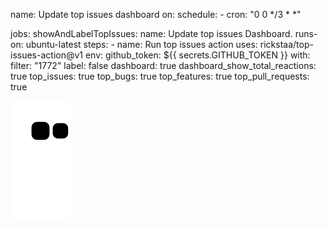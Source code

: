 name: Update top issues dashboard
on:
  schedule:
    - cron: "0 0 */3 * *"

jobs:
  showAndLabelTopIssues:
    name: Update top issues Dashboard.
    runs-on: ubuntu-latest
    steps:
      - name: Run top issues action
        uses: rickstaa/top-issues-action@v1
        env:
          github_token: ${{ secrets.GITHUB_TOKEN }}
        with:
          filter: "1772"
          label: false
          dashboard: true
          dashboard_show_total_reactions: true
          top_issues: true
          top_bugs: true
          top_features: true
          top_pull_requests: true



<p dir="auto"><a target="_blank" rel="noopener noreferrer" href="https://github.com/rafaballerini/rafaballerini/blob/output/github-contribution-grid-snake.svg"><img src="https://github.com/rafaballerini/rafaballerini/raw/output/github-contribution-grid-snake.svg" alt="Snake animation" style="max-width: 100%;"></a></p>
